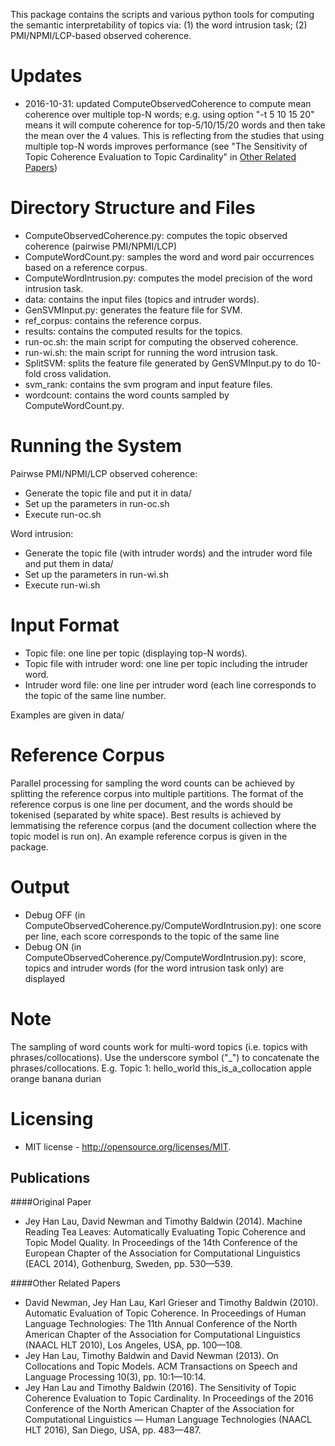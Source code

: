 This package contains the scripts and various python tools for computing the semantic 
interpretability of topics via: (1) the word intrusion task; (2) PMI/NPMI/LCP-based observed 
coherence.

Updates
=======
* 2016-10-31: updated ComputeObservedCoherence to compute mean coherence over multiple top-N words; e.g. using option "-t 5 10 15 20" means it will compute coherence for top-5/10/15/20 words and then take the mean over the 4 values. This is reflecting from the studies that using multiple top-N words improves performance (see "The Sensitivity of Topic Coherence Evaluation to Topic Cardinality" in [Other Related Papers](#other-related-papers))

Directory Structure and Files
=============================
* ComputeObservedCoherence.py: computes the topic observed coherence (pairwise PMI/NPMI/LCP)
* ComputeWordCount.py: samples the word and word pair occurrences based on a reference corpus.
* ComputeWordIntrusion.py: computes the model precision of the word intrusion task.
* data: contains the input files (topics and intruder words).
* GenSVMInput.py: generates the feature file for SVM.
* ref_corpus: contains the reference corpus.
* results: contains the computed results for the topics.
* run-oc.sh: the main script for computing the observed coherence.
* run-wi.sh: the main script for running the word intrusion task.
* SplitSVM: splits the feature file generated by GenSVMInput.py to do 10-fold cross validation.
* svm_rank: contains the svm program and input feature files.
* wordcount: contains the word counts sampled by ComputeWordCount.py.

Running the System
==================
Pairwse PMI/NPMI/LCP observed coherence:
* Generate the topic file and put it in data/
* Set up the parameters in run-oc.sh
* Execute run-oc.sh

Word intrusion:
* Generate the topic file (with intruder words) and the intruder word file and put them in data/
* Set up the parameters in run-wi.sh
* Execute run-wi.sh

Input Format
============
* Topic file: one line per topic (displaying top-N words).
* Topic file with intruder word: one line per topic including the intruder word.
* Intruder word file: one line per intruder word (each line corresponds to the topic of the same
line number.

Examples are given in data/

Reference Corpus
================
Parallel processing for sampling the word counts can be achieved by splitting the reference corpus 
into multiple partitions. The format of the reference corpus is one line per document, and the words 
should be tokenised (separated by white space). Best results is achieved by lemmatising the 
reference corpus (and the document collection where the topic model is run on). An example reference 
corpus is given in the package.

Output
======
* Debug OFF (in ComputeObservedCoherence.py/ComputeWordIntrusion.py): one score per line, each score corresponds to the topic of the same line
* Debug ON (in ComputeObservedCoherence.py/ComputeWordIntrusion.py): score, topics and intruder words (for the word intrusion task only) are displayed

Note
====
The sampling of word counts work for multi-word topics (i.e. topics with phrases/collocations). Use 
the underscore symbol ("_") to concatenate the phrases/collocations. E.g. Topic 1: hello_world this_is_a_collocation apple orange banana durian

Licensing
=========
* MIT license - http://opensource.org/licenses/MIT.

Publications
------------
####Original Paper
* Jey Han Lau, David Newman and Timothy Baldwin (2014). Machine Reading Tea Leaves: Automatically Evaluating Topic Coherence and Topic Model Quality. In Proceedings of the 14th Conference of the European Chapter of the Association for Computational Linguistics (EACL 2014), Gothenburg, Sweden, pp. 530—539.

####Other Related Papers
* David Newman, Jey Han Lau, Karl Grieser and Timothy Baldwin (2010). Automatic Evaluation of Topic
Coherence. In Proceedings of Human Language Technologies: The 11th Annual Conference of the North
American Chapter of the Association for Computational Linguistics (NAACL HLT 2010), Los Angeles,
USA, pp. 100—108.
* Jey Han Lau, Timothy Baldwin and David Newman (2013). On Collocations and Topic Models. ACM 
Transactions on Speech and Language Processing 10(3), pp. 10:1—10:14.
* Jey Han Lau and Timothy Baldwin (2016). The Sensitivity of Topic Coherence Evaluation to Topic Cardinality. In Proceedings of the 2016 Conference of the North American Chapter of the Association for Computational Linguistics — Human Language Technologies (NAACL HLT 2016), San Diego, USA, pp. 483—487.
